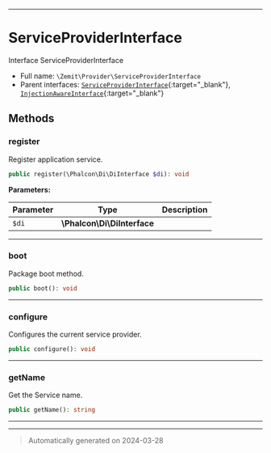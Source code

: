 ***

# ServiceProviderInterface

Interface ServiceProviderInterface



* Full name: `\Zemit\Provider\ServiceProviderInterface`
* Parent interfaces: [`ServiceProviderInterface`](https://docs.phalcon.io/latest/api/){:target="_blank"}, [`InjectionAwareInterface`](https://docs.phalcon.io/latest/api/){:target="_blank"}


## Methods


### register

Register application service.

```php
public register(\Phalcon\Di\DiInterface $di): void
```








**Parameters:**

| Parameter | Type | Description |
|-----------|------|-------------|
| `$di` | **\Phalcon\Di\DiInterface** |  |





***

### boot

Package boot method.

```php
public boot(): void
```












***

### configure

Configures the current service provider.

```php
public configure(): void
```












***

### getName

Get the Service name.

```php
public getName(): string
```












***


***
> Automatically generated on 2024-03-28
